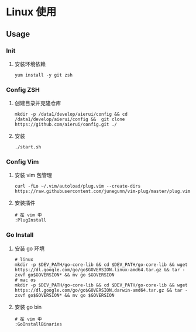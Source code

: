 # Linux 使用

## Usage

### Init

1. 安装环境依赖
    ```
    yum install -y git zsh
    ```

### Config ZSH

1. 创建目录并克隆仓库
    ```
    mkdir -p /data1/develop/aierui/config && cd /data1/develop/aierui/config &&  git clone https://github.com/aierui/config.git ./
    ```
2. 安装
    ```
    ./start.sh
    ```

### Config Vim

1. 安装 vim 包管理
   ```
   curl -fLo ~/.vim/autoload/plug.vim --create-dirs  https://raw.githubusercontent.com/junegunn/vim-plug/master/plug.vim 
   ```
2. 安装插件
    ```
    # 在 vim 中
    :PlugInstall
    ```

### Go Install

1. 安装 go 环境
    ```
    # linux
    mkdir -p $DEV_PATH/go-core-lib && cd $DEV_PATH/go-core-lib && wget https://dl.google.com/go/go$GOVERSION.linux-amd64.tar.gz && tar -zxvf go$GOVERSION* && mv go $GOVERSION
    # mac os
    mkdir -p $DEV_PATH/go-core-lib && cd $DEV_PATH/go-core-lib && wget https://dl.google.com/go/go$GOVERSION.darwin-amd64.tar.gz && tar -zxvf go$GOVERSION* && mv go $GOVERSION
    ```
2. 安装 go bin 
    ```
    # 在 vim 中
    :GoInstallBinaries
    ```


